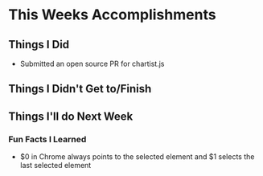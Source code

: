 # This Weeks Accomplishments

## Things I Did
- Submitted an open source PR for chartist.js

## Things I Didn't Get to/Finish

## Things I'll do Next Week

### Fun Facts I Learned
 - $0 in Chrome always points to the selected element and $1 selects the last selected element
